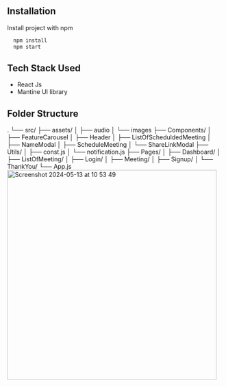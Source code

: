 
## Installation

Install project with npm

```bash
  npm install
  npm start
```
    
## Tech Stack Used

- React Js
- Mantine UI library

## Folder Structure

.
└── src/
    ├── assets/
    │   ├── audio
    │   └── images
    ├── Components/
    │   ├── FeatureCarousel
    │   ├── Header
    │   ├── ListOfScheduldedMeeting
    │   ├── NameModal
    │   ├── ScheduleMeeting
    │   └── ShareLinkModal
    ├── Utils/
    │   ├── const.js
    │   └── notification.js
    ├── Pages/
    │   ├── Dashboard/
    │   ├── ListOfMeeting/
    │   ├── Login/
    │   ├── Meeting/
    │   ├── Signup/
    │   └── ThankYou/
    └── App.js
<img width="489" alt="Screenshot 2024-05-13 at 10 53 49" src="https://github.com/Anurag-kuswaha/xtra-vision-frontend/assets/73064862/d9b953cf-f76b-48ea-9892-a6143b2d16be">

